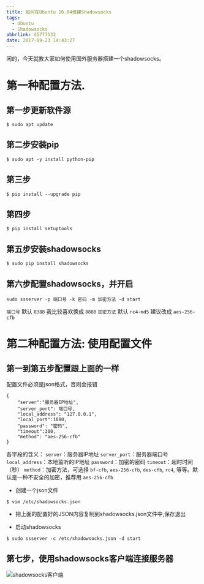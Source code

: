 ```yaml
---
title: 如何在Ubuntu 16.04搭建Shadowsocks
tags:
  - Ubuntu
  - Shadowsocks
abbrlink: d5777532
date: 2017-09-23 14:43:27
---
```

闲的，今天就教大家如何使用国外服务器搭建一个shadowsocks。
# 第一种配置方法.
## 第一步更新软件源
```
$ sudo apt update
```

## 第二步安装pip
```
$ sudo apt -y install python-pip
```
<!-- more -->
## 第三步
```
$ pip install --upgrade pip
```

## 第四步
```
$ pip install setuptools
```

## 第五步安装shadowsocks
```
$ sudo pip install shadowsocks
```

## 第六步配置shadowsocks，并开启
```
sudo ssserver -p 端口号 -k 密码 -m 加密方法 -d start
```
`端口号` 默认 `8388` 我比较喜欢换成 `8888`
`加密方法` 默认 `rc4-md5` 建议改成 `aes-256-cfb`

# 第二种配置方法: 使用配置文件
## 第一到第五步配置跟上面的一样
配置文件必须是json格式，否则会报错
```
{
	"server":"服务器IP地址",
	"server_port": 端口号,
	"local_address": "127.0.0.1",
	"local_port":1080,
	"password": "密码",
	"timeout":300,
	"method": "aes-256-cfb"
}
```
各字段的含义：
`server`：服务器IP地址
`server_port`：服务器端口号
`local_address`：本地监听的IP地址
`password`：加密的密码
`timeout`：超时时间（秒）
`method`：加密方法，可选择 `bf-cfb`, `aes-256-cfb`, `des-cfb`, `rc4`, 等等。默认是一种不安全的加密，推荐用 `aes-256-cfb`

* 创建一个json文件
```
$ vim /etc/shadowsocks.json
```
* 把上面的配置好的JSON内容复制到shadowsocks.json文件中,保存退出

* 启动shadowsocks
```
$ sudo ssserver -c /etc/shadowsocks.json -d start
```

## 第七步，使用shadowsocks客户端连接服务器
![shadowsocks客户端](http://owq1mzbaq.bkt.clouddn.com/shadowsocks.png)

